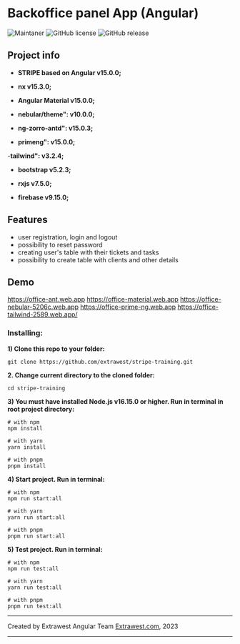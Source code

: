 # Backoffice panel App (Angular)

![Maintaner](https://img.shields.io/badge/maintainer-extrawest.com-blue)
![GitHub license](https://img.shields.io/github/license/Naereen/StrapDown.js.svg)
![GitHub release](https://img.shields.io/github/release/Naereen/StrapDown.js.svg)

## Project info

- **STRIPE based on Angular v15.0.0;**

- **nx v15.3.0;**

- **Angular Material v15.0.0;**

- **nebular/theme": v10.0.0;**

- **ng-zorro-antd": v15.0.3;**

- **primeng": v15.0.0;**

-**tailwind": v3.2.4;**

- **bootstrap v5.2.3;**

- **rxjs v7.5.0;**

- **firebase v9.15.0;**

## Features

- user registration, login and logout
- possibility to reset password
- creating user's table with their tickets and tasks
- possibility to create table with clients and other details

## Demo

https://office-ant.web.app
https://office-material.web.app
https://office-nebular-5206c.web.app
https://office-prime-ng.web.app
https://office-tailwind-2589.web.app/

### Installing:

**1) Clone this repo to your folder:**

```
git clone https://github.com/extrawest/stripe-training.git
```

**2. Change current directory to the cloned folder:**

```
cd stripe-training
```

**3) You must have installed Node.js v16.15.0 or higher. Run in terminal in root project directory:**

```
# with npm
npm install

# with yarn
yarn install

# with pnpm
pnpm install
```

**4) Start project. Run in terminal:**

```
# with npm
npm run start:all

# with yarn
yarn run start:all

# with pnpm
pnpm run start:all
```

**5) Test project. Run in terminal:**

```
# with npm
npm run test:all

# with yarn
yarn run test:all

# with pnpm
pnpm run test:all
```

---

Created by Extrawest Angular Team
[Extrawest.com](https://www.extrawest.com), 2023

---
